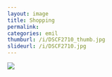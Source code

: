 ```yaml
---
layout: image
title: Shopping
permalink: 
categories: emil
thumburl: /i/DSCF2710_thumb.jpg
slideurl: /i/DSCF2710.jpg 
---
```

![]({{site.url}}/i/DSCF2710.jpg)



